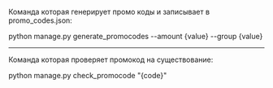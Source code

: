 Команда которая генерирует промо коды и записывает в promo_codes.json:

python manage.py generate_promocodes --amount {value} --group {value}

_________________________________________________________________________

Команда которая проверяет промокод на существование:

python manage.py check_promocode "{code}"
